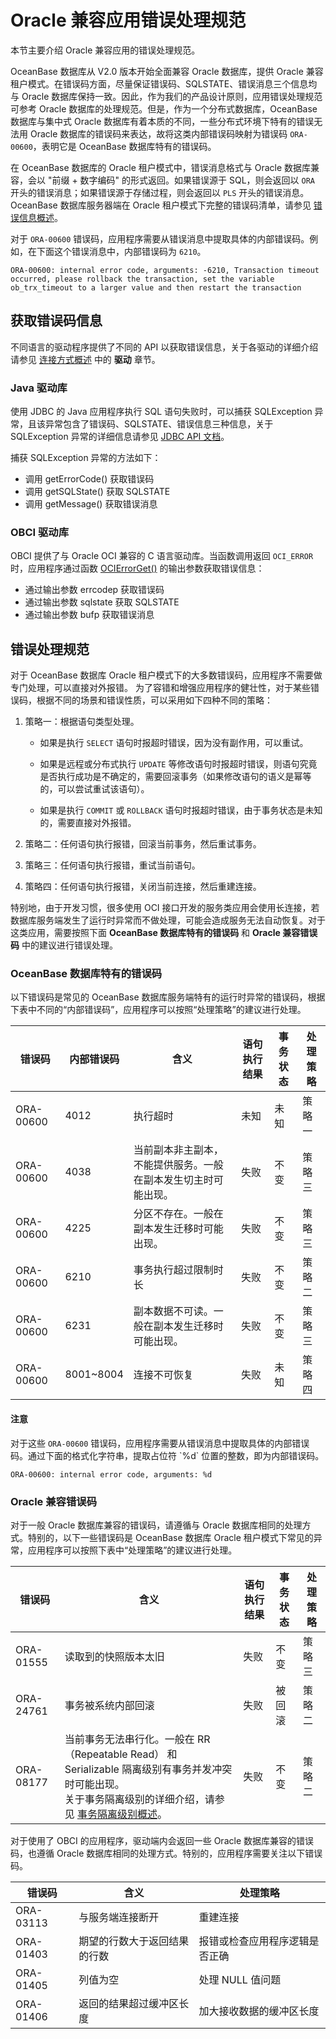 # Oracle 兼容应用错误处理规范

本节主要介绍 Oracle 兼容应用的错误处理规范。

OceanBase 数据库从 V2.0 版本开始全面兼容 Oracle 数据库，提供 Oracle 兼容租户模式。在错误码方面，尽量保证错误码、SQLSTATE、错误消息三个信息均与 Oracle 数据库保持一致。因此，作为我们的产品设计原则，应用错误处理规范可参考 Oracle 数据库的处理规范。但是，作为一个分布式数据库，OceanBase 数据库与集中式 Oracle 数据库有着本质的不同，一些分布式环境下特有的错误无法用 Oracle 数据库的错误码来表达，故将这类内部错误码映射为错误码 `ORA-00600`，表明它是 OceanBase 数据库特有的错误码。

在 OceanBase 数据库的 Oracle 租户模式中，错误消息格式与 Oracle 数据库兼容，会以 "前缀 + 数字编码" 的形式返回。如果错误源于 SQL，则会返回以 `ORA` 开头的错误消息；如果错误源于存储过程，则会返回以 `PLS` 开头的错误消息。OceanBase 数据库服务器端在 Oracle 租户模式下完整的错误码清单，请参见 [错误信息概述](../../../../700.reference/900.error-code/700.error-code-of-oracle-mode/100.use-error-information-of-oracle-mode.md)。

对于 `ORA-00600` 错误码，应用程序需要从错误消息中提取具体的内部错误码。例如，在下面这个错误消息中，内部错误码为 `6210`。

```shell
ORA-00600: internal error code, arguments: -6210, Transaction timeout occurred, please rollback the transaction, set the variable ob_trx_timeout to a larger value and then restart the transaction
```

## 获取错误码信息

不同语言的驱动程序提供了不同的 API 以获取错误信息，关于各驱动的详细介绍请参见 [连接方式概述](../../100.connect-to-oceanbase-database-of-oracle-mode/100.connection-methods-overview-of-oracle-mode.md) 中的 **驱动** 章节。

### Java 驱动库

使用 JDBC 的 Java 应用程序执行 SQL 语句失败时，可以捕获 SQLException 异常，且该异常包含了错误码、SQLSTATE、错误信息三种信息，关于 SQLException 异常的详细信息请参见 [JDBC API 文档](https://docs.oracle.com/javase/1.5.0/docs/api/java/sql/SQLException.html)。

捕获 SQLException 异常的方法如下：

* 调用 getErrorCode() 获取错误码
* 调用 getSQLState() 获取 SQLSTATE
* 调用 getMessage() 获取错误消息

### OBCI 驱动库

OBCI 提供了与 Oracle OCI 兼容的 C 语言驱动库。当函数调用返回 `OCI_ERROR` 时，应用程序通过函数 [OCIErrorGet()](https://docs.oracle.com/cd/B12037_01/appdev.101/b10779/oci16ms9.htm) 的输出参数获取错误信息：

* 通过输出参数 errcodep 获取错误码
* 通过输出参数 sqlstate 获取 SQLSTATE
* 通过输出参数 bufp 获取错误消息

## 错误处理规范

对于 OceanBase 数据库 Oracle 租户模式下的大多数错误码，应用程序不需要做专门处理，可以直接对外报错。 为了容错和增强应用程序的健壮性，对于某些错误码，根据不同的场景和错误性质，可以采用如下四种不同的策略：

1. 策略一：根据语句类型处理。

   * 如果是执行 `SELECT` 语句时报超时错误，因为没有副作用，可以重试。

   * 如果是远程或分布式执行 `UPDATE` 等修改语句时报超时错误，则语句究竟是否执行成功是不确定的，需要回滚事务（如果修改语句的语义是幂等的，可以尝试重试该语句）。

   * 如果是执行 `COMMIT` 或 `ROLLBACK` 语句时报超时错误，由于事务状态是未知的，需要直接对外报错。

2. 策略二：任何语句执行报错，回滚当前事务，然后重试事务。

3. 策略三：任何语句执行报错，重试当前语句。

4. 策略四：任何语句执行报错，关闭当前连接，然后重建连接。

特别地，由于开发习惯，很多使用 OCI 接口开发的服务类应用会使用长连接，若数据库服务端发生了运行时异常而不做处理，可能会造成服务无法自动恢复。对于这类应用，需要按照下面 **OceanBase 数据库特有的错误码** 和 **Oracle 兼容错误码** 中的建议进行错误处理。

### OceanBase 数据库特有的错误码

以下错误码是常见的 OceanBase 数据库服务端特有的运行时异常的错误码，根据下表中不同的“内部错误码”，应用程序可以按照“处理策略”的建议进行处理。

| 错误码     | 内部错误码 | 含义                | 语句执行结果   | 事务状态 | 处理策略     |
|-----------|------------|--------------------|---------------|---------|--------------|
| ORA-00600 | 4012       | 执行超时            | 未知          |  未知    | 策略一       |
| ORA-00600 | 4038       | 当前副本非主副本，不能提供服务。一般在副本发生切主时可能出现。| 失败 | 不变 | 策略三 |
| ORA-00600 | 4225       | 分区不存在。一般在副本发生迁移时可能出现。| 失败  | 不变  |  策略三 |
| ORA-00600 | 6210       | 事务执行超过限制时长 | 失败          | 不变     | 策略二        |
| ORA-00600 | 6231       | 副本数据不可读。一般在副本发生迁移时可能出现。| 失败 | 不变 | 策略三 |
| ORA-00600 | 8001~8004  | 连接不可恢复         | 失败          | 未知     | 策略四       |

<main id="notice" type='notice'>
<h4>注意</h4>
<p>对于这些 <code>ORA-00600</code> 错误码，应用程序需要从错误消息中提取具体的内部错误码。通过下面的格式化字符串，提取占位符 `%d` 位置的整数，即为内部错误码。</p>
</main>

```shell
ORA-00600: internal error code, arguments: %d
```

### Oracle 兼容错误码

对于一般 Oracle 数据库兼容的错误码，请遵循与 Oracle 数据库相同的处理方式。特别的，以下一些错误码是 OceanBase 数据库 Oracle 租户模式下常见的异常，应用程序可以按照下表中“处理策略”的建议进行处理。

| 错误码     | 含义                              | 语句执行结果 | 事务状态  | 处理策略 |
|-----------|-----------------------------------|-------------|----------|---------|
| ORA-01555 | 读取到的快照版本太旧                | 失败        | 不变     | 策略三   |
| ORA-24761 | 事务被系统内部回滚                  | 失败        | 被回滚   | 策略二   |
| ORA-08177 | 当前事务无法串行化。一般在 RR（Repeatable Read） 和 Serializable 隔离级别有事务并发冲突时可能出现。 </br> 关于事务隔离级别的详细介绍，请参见 [事务隔离级别概述](../../../../700.reference/100.oceanbase-database-concepts/800.transaction-management/200.transaction-concurrency-and-consistency/400.transaction-isolation-level/100.transaction-isolation-level-overview.md)。 | 失败 | 不变 | 策略二 |

对于使用了 OBCI 的应用程序，驱动端内会返回一些 Oracle 数据库兼容的错误码，也遵循 Oracle 数据库相同的处理方式。特别的，应用程序需要关注以下错误码。

| 错误码     |  含义                       |    处理策略                                |
|-----------|-----------------------------|-------------------------------------------|
| ORA-03113 | 与服务端连接断开             |   重建连接                                  |
| ORA-01403 | 期望的行数大于返回结果的行数  | 报错或检查应用程序逻辑是否正确                |
| ORA-01405 | 列值为空                    | 处理 NULL 值问题                           |
| ORA-01406 | 返回的结果超过缓冲区长度      | 加大接收数据的缓冲区长度                      |
